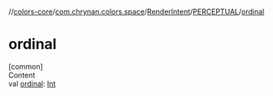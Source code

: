 //[colors-core](../../../../index.md)/[com.chrynan.colors.space](../../index.md)/[RenderIntent](../index.md)/[PERCEPTUAL](index.md)/[ordinal](ordinal.md)



# ordinal  
[common]  
Content  
val [ordinal](ordinal.md): [Int](https://kotlinlang.org/api/latest/jvm/stdlib/kotlin/-int/index.html)  




